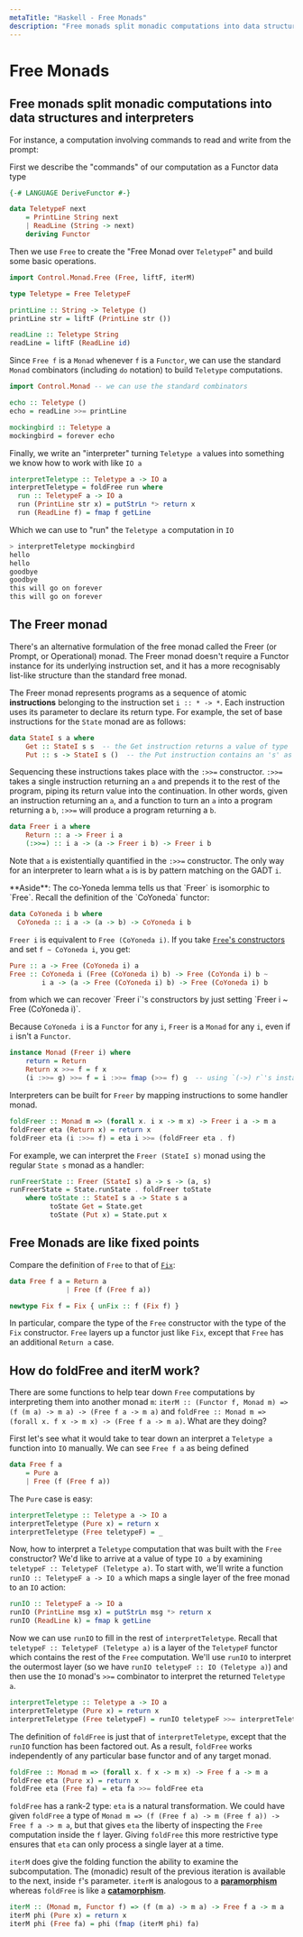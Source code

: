 ```yaml
---
metaTitle: "Haskell - Free Monads"
description: "Free monads split monadic computations into data structures and interpreters, The Freer monad, Free Monads are like fixed points, How do foldFree and iterM work?"
---
```


# Free Monads



## Free monads split monadic computations into data structures and interpreters


For instance, a computation involving commands to read and write from the prompt:

First we describe the "commands" of our computation as a Functor data type

```hs
{-# LANGUAGE DeriveFunctor #-}

data TeletypeF next
    = PrintLine String next
    | ReadLine (String -> next)
    deriving Functor

```

Then we use `Free` to create the "Free Monad over `TeletypeF`" and build some basic operations.

```hs
import Control.Monad.Free (Free, liftF, iterM)

type Teletype = Free TeletypeF

printLine :: String -> Teletype ()
printLine str = liftF (PrintLine str ())

readLine :: Teletype String
readLine = liftF (ReadLine id)

```

Since `Free f` is a `Monad` whenever `f` is a `Functor`, we can use the standard `Monad` combinators (including `do` notation) to build `Teletype` computations.

```hs
import Control.Monad -- we can use the standard combinators

echo :: Teletype ()
echo = readLine >>= printLine

mockingbird :: Teletype a
mockingbird = forever echo

```

Finally, we write an "interpreter" turning `Teletype a` values into something we know how to work with like `IO a`

```hs
interpretTeletype :: Teletype a -> IO a
interpretTeletype = foldFree run where
  run :: TeletypeF a -> IO a
  run (PrintLine str x) = putStrLn *> return x
  run (ReadLine f) = fmap f getLine

```

Which we can use to "run" the `Teletype a` computation in `IO`

```hs
> interpretTeletype mockingbird
hello
hello
goodbye
goodbye
this will go on forever
this will go on forever

```



## The Freer monad


There's an alternative formulation of the free monad called the Freer (or Prompt, or Operational) monad. The Freer monad doesn't require a Functor instance for its underlying instruction set, and it has a more recognisably list-like structure than the standard free monad.

The Freer monad represents programs as a sequence of atomic **instructions** belonging to the instruction set `i :: * -> *`. Each instruction uses its parameter to declare its return type. For example, the set of base instructions for the `State` monad are as follows:

```hs
data StateI s a where
    Get :: StateI s s  -- the Get instruction returns a value of type 's'
    Put :: s -> StateI s ()  -- the Put instruction contains an 's' as an argument and returns ()

```

Sequencing these instructions takes place with the `:>>=` constructor. `:>>=` takes a single instruction returning an `a` and prepends it to the rest of the program, piping its return value into the continuation. In other words, given an instruction returning an `a`, and a function to turn an `a` into a program returning a `b`, `:>>=` will produce a program returning a `b`.

```hs
data Freer i a where
    Return :: a -> Freer i a
    (:>>=) :: i a -> (a -> Freer i b) -> Freer i b

```

Note that `a` is existentially quantified in the `:>>=` constructor. The only way for an interpreter to learn what `a` is is by pattern matching on the GADT `i`.

> 
<p>**Aside**: The co-Yoneda lemma tells us that `Freer` is isomorphic to `Free`.
Recall the definition of the `CoYoneda` functor:</p>

```hs
data CoYoneda i b where
  CoYoneda :: i a -> (a -> b) -> CoYoneda i b

```


`Freer i` is equivalent to `Free (CoYoneda i)`. If you take [`Free`'s constructors](http://stackoverflow.com/documentation/haskell/1290/free-monads/10159/free-monads-are-like-fixed-points#t=201704251552288375042) and set `f ~ CoYoneda i`, you get:

```hs
Pure :: a -> Free (CoYoneda i) a
Free :: CoYoneda i (Free (CoYoneda i) b) -> Free (CoYonda i) b ~
        i a -> (a -> Free (CoYoneda i) b) -> Free (CoYoneda i) b

```


<p>from which we can recover `Freer i`'s constructors by just setting
`Freer i ~ Free (CoYoneda i)`.</p>


Because `CoYoneda i` is a `Functor` for any `i`, `Freer` is a `Monad` for any `i`, even if `i` isn't a `Functor`.

```hs
instance Monad (Freer i) where
    return = Return
    Return x >>= f = f x
    (i :>>= g) >>= f = i :>>= fmap (>>= f) g  -- using `(->) r`'s instance of Functor, so fmap = (.)

```

Interpreters can be built for `Freer` by mapping instructions to some handler monad.

```hs
foldFreer :: Monad m => (forall x. i x -> m x) -> Freer i a -> m a
foldFreer eta (Return x) = return x
foldFreer eta (i :>>= f) = eta i >>= (foldFreer eta . f)

```

For example, we can interpret the `Freer (StateI s)` monad using the regular `State s` monad as a handler:

```hs
runFreerState :: Freer (StateI s) a -> s -> (a, s)
runFreerState = State.runState . foldFreer toState
    where toState :: StateI s a -> State s a
          toState Get = State.get
          toState (Put x) = State.put x

```



## Free Monads are like fixed points


Compare the definition of `Free` to that of [`Fix`](http://stackoverflow.com/documentation/haskell/2984/recursion-schemes/10136/fixed-points#t=201607231205277560464):

```hs
data Free f a = Return a
              | Free (f (Free f a))

newtype Fix f = Fix { unFix :: f (Fix f) }

```

In particular, compare the type of the `Free` constructor with the type of the `Fix` constructor. `Free` layers up a functor just like `Fix`, except that `Free` has an additional `Return a` case.



## How do foldFree and iterM work?


There are some functions to help tear down `Free` computations by interpreting them into another monad `m`: `iterM :: (Functor f, Monad m) => (f (m a) -> m a) -> (Free f a -> m a)` and `foldFree :: Monad m => (forall x. f x -> m x) -> (Free f a -> m a)`. What are they doing?

First let's see what it would take to tear down an interpret a `Teletype a` function into `IO` manually. We can see `Free f a` as being defined

```hs
data Free f a 
    = Pure a 
    | Free (f (Free f a))

```

The `Pure` case is easy:

```hs
interpretTeletype :: Teletype a -> IO a
interpretTeletype (Pure x) = return x
interpretTeletype (Free teletypeF) = _

```

Now, how to interpret a `Teletype` computation that was built with the `Free` constructor? We'd like to arrive at a value of type `IO a` by examining `teletypeF :: TeletypeF (Teletype a)`. To start with, we'll write a function `runIO :: TeletypeF a -> IO a` which maps a single layer of the free monad to an `IO` action:

```hs
runIO :: TeletypeF a -> IO a
runIO (PrintLine msg x) = putStrLn msg *> return x
runIO (ReadLine k) = fmap k getLine

```

Now we can use `runIO` to fill in the rest of `interpretTeletype`. Recall that `teletypeF :: TeletypeF (Teletype a)` is a layer of the `TeletypeF` functor which contains the rest of the `Free` computation. We'll use `runIO` to interpret the outermost layer (so we have `runIO teletypeF :: IO (Teletype a)`) and then use the `IO` monad's `>>=` combinator to interpret the returned `Teletype a`.

```hs
interpretTeletype :: Teletype a -> IO a
interpretTeletype (Pure x) = return x
interpretTeletype (Free teletypeF) = runIO teletypeF >>= interpretTeletype

```

The definition of `foldFree` is just that of `interpretTeletype`, except that the `runIO` function has been factored out. As a result, `foldFree` works independently of any particular base functor and of any target monad.

```hs
foldFree :: Monad m => (forall x. f x -> m x) -> Free f a -> m a
foldFree eta (Pure x) = return x
foldFree eta (Free fa) = eta fa >>= foldFree eta

```

`foldFree` has a rank-2 type: `eta` is a natural transformation. We could have given `foldFree` a type of `Monad m => (f (Free f a) -> m (Free f a)) -> Free f a -> m a`, but that gives `eta` the liberty of inspecting the `Free` computation inside the `f` layer. Giving `foldFree` this more restrictive type ensures that `eta` can only process a single layer at a time.

`iterM` does give the folding function the ability to examine the subcomputation. The (monadic) result of the previous iteration is available to the next, inside `f`'s parameter. `iterM` is analogous to a [**paramorphism**](http://stackoverflow.com/documentation/haskell/2984/recursion-schemes/13192/general-recursion#t=20161231003345211125) whereas `foldFree` is like a [**catamorphism**](http://stackoverflow.com/documentation/haskell/2984/recursion-schemes/10137/folding-up-a-structure-one-layer-at-a-time#t=20161231003345211125).

```hs
iterM :: (Monad m, Functor f) => (f (m a) -> m a) -> Free f a -> m a
iterM phi (Pure x) = return x
iterM phi (Free fa) = phi (fmap (iterM phi) fa)

```

